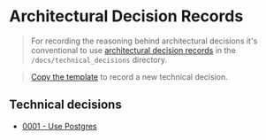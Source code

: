 # Architectural Decision Records

> For recording the reasoning behind architectural decisions it's conventional to use [architectural decision records](http://thinkrelevance.com/blog/2011/11/15/documenting-architecture-decisions) in the `/docs/technical_decisions` directory.

> [Copy the template](0000-template.md) to record a new technical decision.

## Technical decisions

- [0001 - Use Postgres](0001-use-postgres-database.md)
